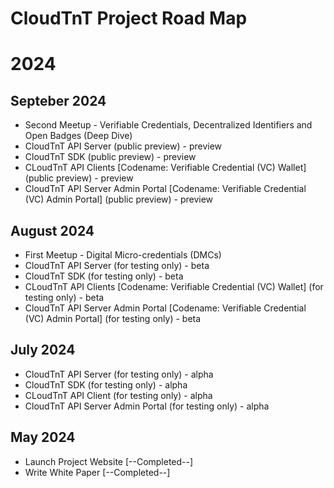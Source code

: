 # CloudTnT Project Road Map

# 2024

## Septeber 2024
- Second Meetup - Verifiable Credentials, Decentralized Identifiers and Open Badges (Deep Dive)
- CloudTnT API Server (public preview) - preview
- CloudTnT SDK (public preview) - preview
- CLoudTnT API Clients [Codename: Verifiable Credential (VC) Wallet] (public preview) - preview
- CloudTnT API Server Admin Portal [Codename: Verifiable Credential (VC) Admin Portal] (public preview) - preview

## August 2024

- First Meetup - Digital Micro-credentials (DMCs)
- CloudTnT API Server (for testing only) - beta
- CloudTnT SDK (for testing only) - beta
- CLoudTnT API Clients [Codename: Verifiable Credential (VC) Wallet] (for testing only) - beta
- CloudTnT API Server Admin Portal [Codename: Verifiable Credential (VC) Admin Portal] (for testing only) - beta

## July 2024

- CloudTnT API Server (for testing only) - alpha
- CloudTnT SDK (for testing only) - alpha
- CLoudTnT API Client (for testing only) - alpha
- CloudTnT API Server Admin Portal (for testing only) - alpha

## May 2024

- Launch Project Website [--Completed--]
- Write White Paper [--Completed--]